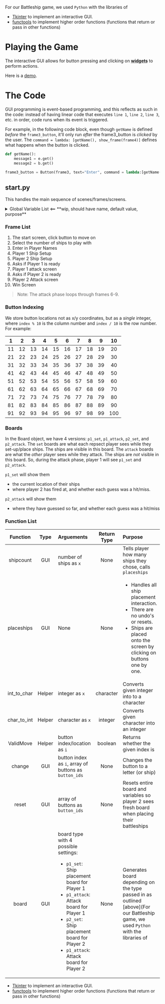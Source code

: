 For our Battleship game, we used `Python` with the libraries of 
- [Tkinter](https://docs.python.org/3/library/tkinter.html) to implement an interactive GUI.
- [functools](https://docs.python.org/3/library/functools.html) to implement higher order functions (functions that return or pass in other functions)

# Playing the Game

The interactive GUI allows for button pressing and clicking on <abbr title="any Tkinter element that builds the interface">**widgets**</abbr> to perform actions. 

Here is a [demo](https://youtu.be/eAZES9qJyAM).

# The Code

GUI programming is event-based programming, and this reflects as such in the code: instead of having linear code that executes `line 1`, `line 2`, `line 3`, etc. in order, code runs when its event is triggered. 

For example, in the following code block, even though `getName` is defined _before_ the `frame3_button`, it'll only run _after_ the frame3_button is _clicked_ by the user. The `command = lambda: [getName(), show_frame(frame4)]` defines what happens when the button is clicked. 

```python
def getName():
    message1 = e.get()
    message2 = b.get()

frame3_button = Button(frame3, text="Enter", command = lambda:[getName(), show_frame(frame4)]).grid()
```

## start.py

This handles the main sequence of scenes/frames/screens. 

<details closed>
<summary>Global Variable List <== **wip, should have name, default value, purpose**</summary>

num_ships = 0  
text_variable = 'A'  
selected_ships=0   
enter_amount=0  
placing_ships=0  
current_index=0  
vertical_up = False  
vertical_down = False  
horizontal_right = False  
horizontal_left = False  
left_left = False  
left_right = False  
right_right = False  
right_left = False  
up_up = False  
up_down = False  
down_down = False  
down_up = False  
</details>

### Frame List
1. The start screen, click button to move on
2. Select the number of ships to play with 
3. Enter in Player Names
4. Player 1 Ship Setup
5. Player 2 Ship Setup
6. Asks if Player 1 is ready
7. Player 1 attack screen
8. Asks if Player 2 is ready
9. Player 2 Attack screen
10. Win Screen

> Note: The attack phase loops through frames 6-9.

### Button Indexing

We store button locations not as x/y coordinates, but as a _single_ integer, where `index % 10` is the column number and `index / 10` is the row number. For example: 

| 1 | 2 | 3 | 4 | 5 | 6 | 7 | 8 | 9 | 10 | 
| :--: | :--: | :--: | :--: | :--: | :--: | :--: | :--: | :--: | :--: | 
| 11 | 12 | 13 | 14 | 15 | 16 | 17 | 18 | 19 | 20 | 
| 21 | 22 | 23 | 24 | 25 | 26 | 27 | 28 | 29 | 30 | 
| 31 | 32 | 33 | 34 | 35 | 36 | 37 | 38 | 39 | 40 | 
| 41 | 42 | 43 | 44 | 45 | 46 | 47 | 48 | 49 | 50 | 
| 51 | 52 | 53 | 54 | 55 | 56 | 57 | 58 | 59 | 60 | 
| 61 | 62 | 63 | 64 | 65 | 66 | 67 | 68 | 69 | 70 | 
| 71 | 72 | 73 | 74 | 75 | 76 | 77 | 78 | 79 | 80 | 
| 81 | 82 | 83 | 84 | 85 | 86 | 87 | 88 | 89 | 90 | 
| 91 | 92 | 93 | 94 | 95 | 96 | 97 | 98 | 99 | 100 | 

### Boards

In the Board object, we have 4 versions: `p1_set`, `p1_attack`, `p2_set`, and `p2_attack`.
The `set` boards are what each repsect player sees while they set-up/place ships. The ships are visible in this board. The `attack` boards are what the _other_ player sees while they attack. The ships are _not_ visible in this board.
So, during the attack phase, player 1 will see `p1_set` and `p2_attack`. 

`p1_set` will show them
- the current location of their ships
- where player 2 has fired at, and whether each guess was a hit/miss.

`p2_attack` will show them 
- where they have guessed so far, and whether each guess was a hit/miss

### Function List
| Function |Type | Arguements | Return Type | Purpose | 
| :--: | :--:  | :-- | :--: | :-- |
| shipcount | GUI |number of ships as `x` | None | Tells player how many ships they chose, calls `placeships` |
| placeships | GUI | None | None | <ul><li>Handles all ship placement interaction.</li><li>There are no undo's or resets.</li><li>Ships are placed onto the screen by clicking on buttons one by one.</li></ul>|
| int_to_char | Helper | integer as `x` | character | Converts given integer into to a character |
| char_to_int | Helper | character as `x` | integer | Converts given character into an integer |
| ValidMove | Helper | button index/location as `i` | boolean | Returns whether the given index is |
| change | GUI | button index as `i`, array of buttons as `button_ids` | None | Changes the button to a letter (or ship) |
| reset | GUI | array of buttons as `button_ids` | None | Resets entire board and variables so player 2 sees fresh board when placing their battleships |
| board | GUI | board type with 4 possible settings: <ul><li>`p1_set`: Ship placement board for Player 1</li><li>`p1_attack`: Attack board for Player 1</li><li>`p2_set`: Ship placement board for Player 2</li><li>`p1_attack`: Attack board for Player 2</li></ul> | None | Generates board depending on the type passed in as outlined [above](For our Battleship game, we used `Python` with the libraries of 
- [Tkinter](https://docs.python.org/3/library/tkinter.html) to implement an interactive GUI.
- [functools](https://docs.python.org/3/library/functools.html) to implement higher order functions (functions that return or pass in other functions)


